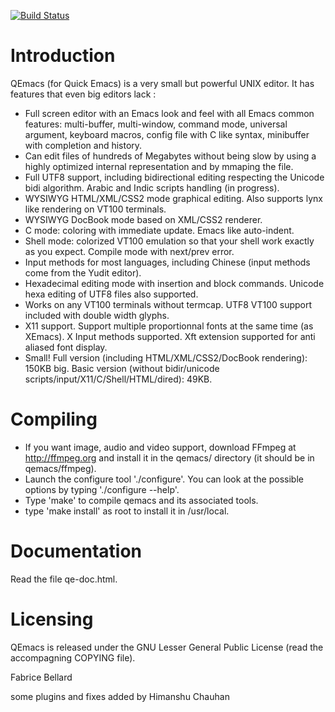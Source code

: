 [![Build Status](https://travis-ci.com/hschauhan/qemacs.svg?branch=main)](https://travis-ci.com/hschauhan/qemacs)

# Introduction

QEmacs (for Quick Emacs) is a very small but powerful UNIX editor. It has features that even big editors lack :

- Full screen editor with an Emacs look and feel with all Emacs common features: multi-buffer, multi-window, command mode, universal argument, keyboard macros, config file with C like syntax, minibuffer with completion and history.
- Can edit files of hundreds of Megabytes without being slow by using a highly optimized internal representation and by mmaping the file.
- Full UTF8 support, including bidirectional editing respecting the Unicode bidi algorithm. Arabic and Indic scripts handling (in progress).
- WYSIWYG HTML/XML/CSS2 mode graphical editing. Also supports lynx like rendering on VT100 terminals.
- WYSIWYG DocBook mode based on XML/CSS2 renderer.
- C mode: coloring with immediate update. Emacs like auto-indent.
- Shell mode: colorized VT100 emulation so that your shell work exactly as you expect. Compile mode with next/prev error.
- Input methods for most languages, including Chinese (input methods come from the Yudit editor).
- Hexadecimal editing mode with insertion and block commands. Unicode hexa editing of UTF8 files also supported.
- Works on any VT100 terminals without termcap. UTF8 VT100 support included with double width glyphs.
- X11 support. Support multiple proportionnal fonts at the same time (as XEmacs). X Input methods supported. Xft extension supported for anti aliased font display.
- Small! Full version (including HTML/XML/CSS2/DocBook rendering): 150KB big. Basic version (without bidir/unicode scripts/input/X11/C/Shell/HTML/dired): 49KB.

# Compiling
- If you want image, audio and video support, download FFmpeg at
  http://ffmpeg.org and install it in the qemacs/ directory (it should
  be in qemacs/ffmpeg).
- Launch the configure tool './configure'. You can look at the
  possible options by typing './configure --help'.
- Type 'make' to compile qemacs and its associated tools.
- type 'make install' as root to install it in /usr/local.

# Documentation
Read the file qe-doc.html.

# Licensing
QEmacs is released under the GNU Lesser General Public License (read
the accompagning COPYING file).

Fabrice Bellard

some plugins and fixes added by Himanshu Chauhan
